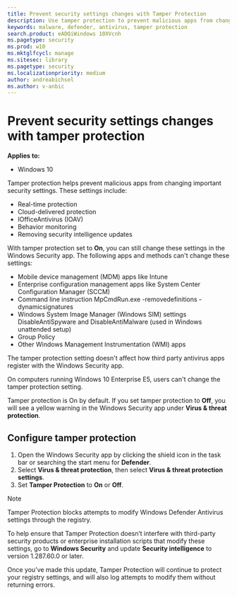 ```yaml
---
title: Prevent security settings changes with Tamper Protection
description: Use tamper protection to prevent malicious apps from changing important security settings.
keywords: malware, defender, antivirus, tamper protection
search.product: eADQiWindows 10XVcnh
ms.pagetype: security
ms.prod: w10
ms.mktglfcycl: manage
ms.sitesec: library
ms.pagetype: security
ms.localizationpriority: medium
author: andreabichsel
ms.author: v-anbic
---
```


# Prevent security settings changes with tamper protection

**Applies to:**

- Windows 10

Tamper protection helps prevent malicious apps from changing important security settings. These settings include:

- Real-time protection
- Cloud-delivered protection
- IOfficeAntivirus (IOAV)
- Behavior monitoring
- Removing security intelligence updates

With tamper protection set to **On**, you can still change these settings in the Windows Security app. The following apps and methods can't change these settings:

- Mobile device management (MDM) apps like Intune
- Enterprise configuration management apps like System Center Configuration Manager (SCCM)
- Command line instruction MpCmdRun.exe -removedefinitions -dynamicsignatures
- Windows System Image Manager (Windows SIM) settings DisableAntiSpyware and DisableAntiMalware (used in Windows unattended setup)
- Group Policy
- Other Windows Management Instrumentation (WMI) apps

The tamper protection setting doesn't affect how third party antivirus apps register with the Windows Security app.

On computers running Windows 10 Enterprise E5, users can't change the tamper protection setting.

Tamper protection is On by default. If you set tamper protection to **Off**, you will see a yellow warning in the Windows Security app under **Virus & threat protection**.

## Configure tamper protection

1. Open the Windows Security app by clicking the shield icon in the task bar or searching the start menu for **Defender**.
2. Select **Virus & threat protection**, then select **Virus & threat protection settings**.
3. Set **Tamper Protection** to **On** or **Off**.

>[!NOTE]
>Tamper Protection blocks attempts to modify Windows Defender Antivirus settings through the registry.
>
>To help ensure that Tamper Protection doesn’t interfere with third-party security products or enterprise installation scripts that modify these settings, go to **Windows Security** and update **Security intelligence** to version 1.287.60.0 or later. 
>
>Once you’ve made this update, Tamper Protection will continue to protect your registry settings, and will also log attempts to modify them without returning errors.
